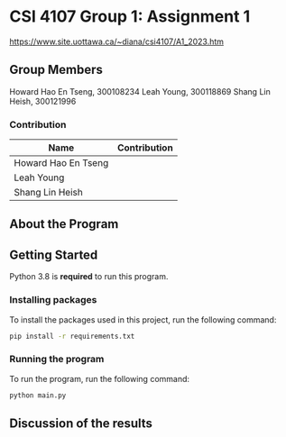 # CSI 4107 Group 1: Assignment 1

https://www.site.uottawa.ca/~diana/csi4107/A1_2023.htm

## Group Members

Howard Hao En Tseng, 300108234
Leah Young, 300118869
Shang Lin Heish, 300121996

### Contribution

| Name | Contribution |
| --- | --- |
| Howard Hao En Tseng |  |
| Leah Young |  |
| Shang Lin Heish |  |

## About the Program


## Getting Started

Python 3.8 is **required** to run this program.

### Installing packages

To install the packages used in this project, run the following command:

```bash
pip install -r requirements.txt
```

### Running the program

To run the program, run the following command:

```bash
python main.py
```

## Discussion of the results
